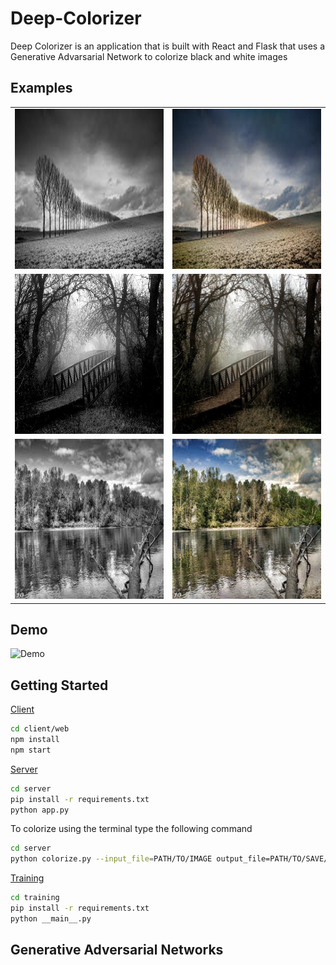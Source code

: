 # Deep-Colorizer

Deep Colorizer is an application that is built with React and Flask that uses a Generative Advarsarial Network to colorize black and white images

## Examples
<table align="center">
  <tr>
    <td> <img src="assets/example1_bw.jpeg"  alt="1" width = 256px height = 256px > </td>
    <td><img src="assets/example1.jpeg"  alt="1" width = 256px height = 256px > </td>
   </tr> 
   <tr>
      <td> <img src="assets/example3_bw.jpg"  alt="1" width = 256px height = 256px > </td>
    <td><img src="assets/example3.jpg"  alt="1" width = 256px height = 256px > </td>
  </tr>
  <tr>
      <td> <img src="assets/example5_bw.jpeg"  alt="1" width = 256px height = 256px > </td>
    <td><img src="assets/example5.jpeg"  alt="1" width = 256px height = 256px > </td>
  </tr>
</table>

## Demo

![Demo](https://github.com/Atul-Acharya-17/Deep-Colorizer/blob/master/assets/demo.gif)


## Getting Started

[Client](https://github.com/Atul-Acharya-17/Deep-Colorizer/tree/master/client/web)
```bash
cd client/web
npm install
npm start
```

[Server](https://github.com/Atul-Acharya-17/Deep-Colorizer/tree/master/server)
```bash
cd server
pip install -r requirements.txt
python app.py
```
To colorize using the terminal type the following command

```bash
cd server
python colorize.py --input_file=PATH/TO/IMAGE output_file=PATH/TO/SAVE/IMAGE
```

[Training](https://github.com/Atul-Acharya-17/Deep-Colorizer/tree/master/training)
```bash
cd training
pip install -r requirements.txt
python __main__.py
```

## Generative Adversarial Networks

